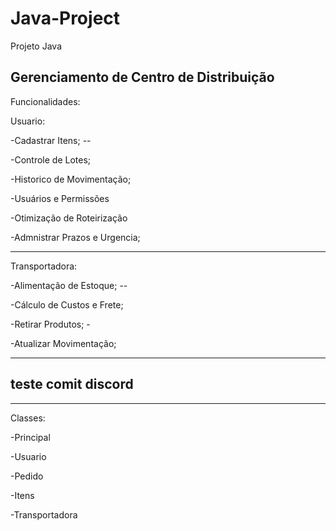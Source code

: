 # Java-Project

Projeto Java

Gerenciamento de Centro de Distribuição
-----------------------------------------------------------------------------------

Funcionalidades:

Usuario:

-Cadastrar Itens; --

-Controle de Lotes;

-Historico de Movimentação; 

-Usuários e Permissões

-Otimização de Roteirização

-Admnistrar Prazos e Urgencia;

-----------------------------------------------------------------------------------

Transportadora:

-Alimentação de Estoque; --

-Cálculo de Custos e Frete;

-Retirar Produtos; -

-Atualizar Movimentação;


---
teste comit discord
---

-----------------------------------------------------------------------------------

Classes:

-Principal

-Usuario

-Pedido

-Itens

-Transportadora


